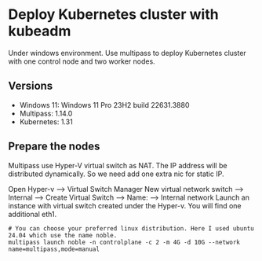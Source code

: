 
# Deploy Kubernetes cluster with kubeadm

Under windows environment. Use multipass to deploy Kubernetes cluster with one control node and two worker nodes.




## Versions
* Windows 11: Windows 11 Pro 23H2 build 22631.3880
* Multipass: 1.14.0
* Kubernetes: 1.31
## Prepare the nodes
Multipass use Hyper-V virtual switch as NAT. The IP address will be distributed dynamically. So we need add one extra nic for static IP.

Open Hyper-v --> Virtual Switch Manager
New virtual network switch --> Internal --> Create Virtual Switch --> Name: <multipass> --> Internal network
Launch an instance with virtual switch created under the Hyper-v. You will find one additional eth1.
```console
# You can choose your preferred linux distribution. Here I used ubuntu 24.04 which use the name noble.
multipass launch noble -n controlplane -c 2 -m 4G -d 10G --network name=multipass,mode=manual
```

